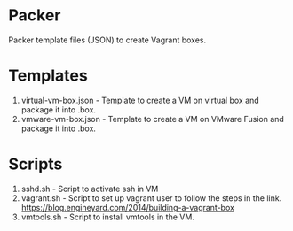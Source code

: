 Packer
======

Packer template files (JSON)  to create Vagrant boxes.

Templates
===========
1. virtual-vm-box.json  - Template to create a VM on virtual box and package it into .box.
2. vmware-vm-box.json   - Template to create a VM on VMware Fusion and package it into .box.

Scripts
==========
1. sshd.sh      -  Script to activate ssh in VM
2. vagrant.sh   -  Script to set up vagrant user to follow the steps in the link.
https://blog.engineyard.com/2014/building-a-vagrant-box
3. vmtools.sh   -  Script to install vmtools in the VM.
